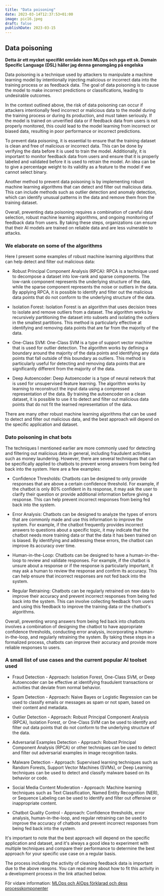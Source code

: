 ```yaml
---
title: "Data poisoning"
date: 2023-03-14T12:37:53+01:00
image: pic16.jpeg
draft: false
publishDate: 2023-03-15
---
```


## Data poisoning

**Detta är ett mycket specifikt område inom MLOps och pga ett sk. Domain Specific Language (DSL) håller jag denna genomgång på engelska**

Data poisoning is a technique used by attackers to manipulate a machine learning model by intentionally injecting malicious or incorrect data into the training process or as feedback data. The goal of data poisoning is to cause the model to make incorrect predictions or classifications, leading to undesirable outcomes.

In the context outlined above, the risk of data poisoning can occur if attackers intentionally feed incorrect or malicious data to the model during the training process or during its production, and must taken seriously. If the model is trained on unverified data or if feedback data from users is not properly monitored, this could lead to the model learning from incorrect or biased data, resulting in poor performance or incorrect predictions.

To prevent data poisoning, it is essential to ensure that the training dataset is clean and free of malicious or incorrect data. This can be done by verifying the data before it is used to train the model. Additionally, it is important to monitor feedback data from users and ensure that it is properly labeled and validated before it is used to retrain the model. An idea can be to give a percentage weight to its validity as a feature to the model if we cannot select binary.

Another method to prevent data poisoning is by implementing robust machine learning algorithms that can detect and filter out malicious data. This can include methods such as outlier detection and anomaly detection, which can identify unusual patterns in the data and remove them from the training dataset.

Overall, preventing data poisoning requires a combination of careful data selection, robust machine learning algorithms, and ongoing monitoring of feedback data from users. By taking these steps, organizations can ensure that their AI models are trained on reliable data and are less vulnerable to attacks.

### We elaborate on some of the algorithms

Here I present some examples of robust machine learning algorithms that can help detect and filter out malicious data:

* Robust Principal Component Analysis (RPCA): RPCA is a technique used to decompose a dataset into low-rank and sparse components. The low-rank component represents the underlying structure of the data, while the sparse component represents the noise or outliers in the data. By applying RPCA, it is possible to identify and filter out the malicious data points that do not conform to the underlying structure of the data.

* Isolation Forest: Isolation Forest is an algorithm that uses decision trees to isolate and remove outliers from a dataset. The algorithm works by recursively partitioning the dataset into subsets and isolating the outliers in the smallest partitions. This method is particularly effective at identifying and removing data points that are far from the majority of the data.

* One-Class SVM: One-Class SVM is a type of support vector machine that is used for outlier detection. The algorithm works by defining a boundary around the majority of the data points and identifying any data points that fall outside of this boundary as outliers. This method is particularly useful for detecting and removing data points that are significantly different from the majority of the data.

* Deep Autoencoder: Deep Autoencoder is a type of neural network that is used for unsupervised feature learning. The algorithm works by learning to reconstruct the input data using a compressed representation of the data. By training the autoencoder on a clean dataset, it is possible to use it to detect and filter out malicious data points that do not fit the learned representation of the data.

There are many other robust machine learning algorithms that can be used to detect and filter out malicious data, and the best approach will depend on the specific application and dataset.

### Dato poisoning in chat bots

The techniques I mentioned earlier are more commonly used for detecting and filtering out malicious data in general, including fraudulent activities such as money laundering. However, there are several techniques that can be specifically applied to chatbots to prevent wrong answers from being fed back into the system. Here are a few examples:

* Confidence Thresholds: Chatbots can be designed to only provide responses that are above a certain confidence threshold. For example, if the chatbot is only 80% confident in its response, it may ask the user to clarify their question or provide additional information before giving a response. This can help prevent incorrect responses from being fed back into the system.

* Error Analysis: Chatbots can be designed to analyze the types of errors that are commonly made and use this information to improve the system. For example, if the chatbot frequently provides incorrect answers to questions about a specific topic, it may indicate that the chatbot needs more training data or that the data it has been trained on is biased. By identifying and addressing these errors, the chatbot can improve its accuracy over time.

* Human-in-the-Loop: Chatbots can be designed to have a human-in-the-loop to review and validate responses. For example, if the chatbot is unsure about a response or if the response is particularly important, it may ask a human to review the response and confirm its accuracy. This can help ensure that incorrect responses are not fed back into the system.

* Regular Retraining: Chatbots can be regularly retrained on new data to improve their accuracy and prevent incorrect responses from being fed back into the system. This can involve collecting feedback from users and using this feedback to improve the training data or the chatbot's algorithms.

Overall, preventing wrong answers from being fed back into chatbots involves a combination of designing the chatbot to have appropriate confidence thresholds, conducting error analysis, incorporating a human-in-the-loop, and regularly retraining the system. By taking these steps in a formalized process, chatbots can improve their accuracy and provide more reliable responses to users.

### A small list of use cases and the current popular AI toolset used

* Fraud Detection - 
Approach: Isolation Forest, One-Class SVM, or Deep Autoencoder can be effective at identifying fraudulent transactions or activities that deviate from normal behavior.

* Spam Detection - 
Approach: Naive Bayes or Logistic Regression can be used to classify emails or messages as spam or not spam, based on their content and metadata.

* Outlier Detection - 
Approach: Robust Principal Component Analysis (RPCA), Isolation Forest, or One-Class SVM can be used to identify and filter out data points that do not conform to the underlying structure of the data.

* Adversarial Examples Detection - 
Approach: Robust Principal Component Analysis (RPCA) or other techniques can be used to detect and filter out adversarial examples in image recognition tasks.

* Malware Detection - 
Approach: Supervised learning techniques such as Random Forests, Support Vector Machines (SVMs), or Deep Learning techniques can be used to detect and classify malware based on its behavior or code.

* Social Media Content Moderation - 
Approach: Machine learning techniques such as Text Classification, Named Entity Recognition (NER), or Sequence Labeling can be used to identify and filter out offensive or inappropriate content.

* Chatbot Quality Control - 
Approach: Confidence thresholds, error analysis, human-in-the-loop, and regular retraining can be used to improve the accuracy of chatbots and prevent incorrect responses from being fed back into the system.

It's important to note that the best approach will depend on the specific application and dataset, and it's always a good idea to experiment with multiple techniques and compare their performance to determine the best approach for your specific use case on a regular basis.

The process including the activity of cleaning feedback data is important due to the above reasons. You can read more about how to fit this activity in a development process in the link attached below.

För vidare information: [MLOps och AIOps förklarad och dess processkomponenter](https://ai-tankesmedjan.onrender.com/aiops)
